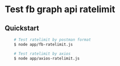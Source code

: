 # Test fb graph api ratelimit  

Quickstart
----------


```bash
    # Test ratelimit by postman format
    $ node app/fb-ratelimit.js  

    # Test ratelimit by axios
    $ node app/axios-ratelimit.js  
```